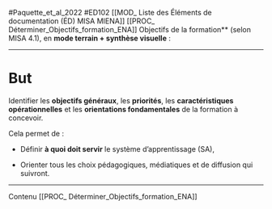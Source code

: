 #Paquette_et_al_2022 
#ED102
[[MOD_ Liste des Éléments de documentation (ÉD) MISA MIENA]]
[[PROC_ Déterminer_Objectifs_formation_ENA]] 
Objectifs de la formation** (selon MISA 4.1), en **mode terrain + synthèse visuelle** :

---

# But

Identifier les **objectifs généraux**, les **priorités**, les **caractéristiques opérationnelles** et les **orientations fondamentales** de la formation à concevoir.

Cela permet de :

- Définir **à quoi doit servir** le système d’apprentissage (SA),
    
- Orienter tous les choix pédagogiques, médiatiques et de diffusion qui suivront.

____________________________________________________________

Contenu 
[[PROC_ Déterminer_Objectifs_formation_ENA]] 